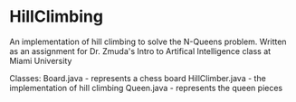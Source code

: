 HillClimbing
============
An implementation of hill climbing to solve the N-Queens problem. Written as an assignment 
for Dr. Zmuda's Intro to Artifical Intelligence class at Miami University

Classes:
Board.java - represents a chess board
HillClimber.java - the implementation of hill climbing
Queen.java - represents the queen pieces
